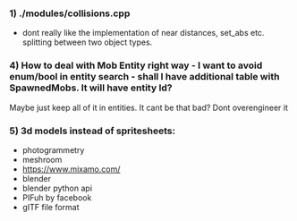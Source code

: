 

### 1) ./modules/collisions.cpp

- dont really like the implementation of near distances, set_abs etc. splitting between two object types. 

###  4) How to deal with Mob Entity right way - I want to avoid enum/bool in entity search - shall I have additional table with SpawnedMobs. It will have entity Id?
Maybe just keep all of it in entities. It cant be that bad? Dont overengineer it 


### 5) 3d models instead of spritesheets:
 - photogrammetry
 - meshroom 
 - https://www.mixamo.com/
 - blender
 - blender python api
 - PIFuh by facebook
 - gITF file format   